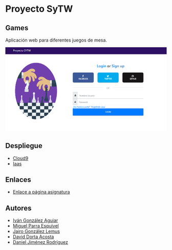 
# Proyecto SyTW

## Games

Aplicación web para diferentes juegos de mesa.

 ![](/public/img/readme/login.png)


## Despliegue
* [Cloud9]()
* [Iaas]()


## Enlaces
* [Enlace a página asignatura](https://campusvirtual.ull.es/1718/course/view.php?id=4675)

## Autores
* [Iván González Aguiar](https://ivan-ga.github.io/)
* [Miguel Parra Esquivel](https://alu0100200393.github.io/)
* [Jairo González Lemus](https://alu0100813272.github.io/)
* [David Dorta Acosta](https://alu0100851236.github.io/)
* [Daniel Jiménez Rodríguez](https://alu0100826555.github.io/)
